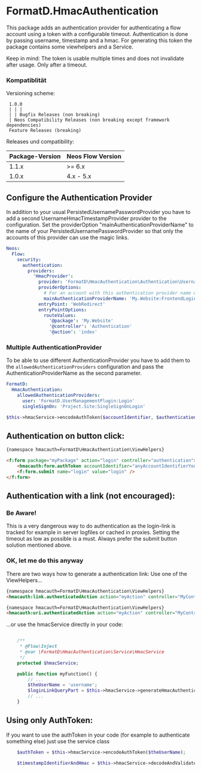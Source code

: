 
# FormatD.HmacAuthentication

This package adds an authentication provider for authenticating a flow account using a token with a configurable timeout.
Authentication is done by passing username, timestamp and a hmac. For generating this token the package contains some viewhelpers and a Service.

Keep in mind: The token is usable multiple times and does not invalidate after usage. Only after a timeout.

### Kompatiblität

Versioning scheme:

     1.0.0 
     | | |
     | | Bugfix Releases (non breaking)
     | Neos Compatibility Releases (non breaking except framework dependencies)
     Feature Releases (breaking)

Releases und compatibility:

| Package-Version | Neos Flow Version      |
|-----------------|------------------------|
| 1.1.x           | >= 6.x                 |
| 1.0.x           | 4.x - 5.x              |


## Configure the Authentication Provider

In addition to your usual PersistedUsernamePasswordProvider you have to add a second UsernameHmacTimestampProvider provider to the configuration. 
Set the providerOption "mainAuthenticationProviderName" to the name of your PersistedUsernamePasswordProvider so that only the accounts of this provider can use the magic links.

```yaml
Neos:
  Flow:
    security:
      authentication:
        providers:
          'HmacProvider':
            provider: 'FormatD\HmacAuthentication\Authentication\UsernameHmacTimestampProvider'
            providerOptions:
              # For an account with this authentication provider name will be searched:
              mainAuthenticationProviderName: 'My.Website:FrontendLoginProvider'
            entryPoint: 'WebRedirect'
            entryPointOptions:
              routeValues:
                '@package': 'My.Website'
                '@controller': 'Authentication'
                '@action': 'index'
```

### Multiple AuthenticationProvider

To be able to use different AuthenticationProvider you have to add them to the `allowedAuthenticationProviders` configuration and pass the AuthenticationProviderName as the second parameter.

```yaml
FormatD:
  HmacAuthentication:
    allowedAuthenticationProviders:
      user: 'FormatD.UserManagementPlugin:Login'
      singleSignOn: 'Project.Site:SingleSignOnLogin'
```

```php
$this->hmacService->encodeAuthToken($accountIdentifier, $authenticationProviderName);
```

## Authentication on button click:


```html
{namespace hmacauth=FormatD\HmacAuthentication\ViewHelpers}

<f:form package="myPackage" action="login" controller="authentication">
	<hmacauth:form.authToken accountIdentifier="anyAccountIdentifierYouWantToAuthenticate" />
	<f:form.submit name="login" value="login" />
</f:form>
```

## Authentication with a link (not encouraged):

### Be Aware!
This is a very dangerous way to do authentication as the login-link is tracked for example in server logfiles or cached in proxies. Setting the timeout as low as possible is a must.
Always prefer the submit button solution mentioned above.

### OK, let me do this anyway
There are two ways how to generate a authentication link: 
Use one of the ViewHelpers...

```html
{namespace hmacauth=FormatD\HmacAuthentication\ViewHelpers}
<hmacauth:link.authenticatedAction action="myAction" controller="MyController">Login to MyWebsite</f:link.authenticatedAction>
```
```html
{namespace hmacauth=FormatD\HmacAuthentication\ViewHelpers}
<hmacauth:uri.authenticatedAction action="myAction" controller="MyController" />
```
...or use the hmacService directly in your code:
```php

	/**
	 * @Flow\Inject
	 * @var \FormatD\HmacAuthentication\Service\HmacService
	 */
	protected $hmacService;

	public function myFunction() {
	    // ...
		$theUserName = 'username';
		$loginLinkQueryPart = $this->hmacService->generateHmacAuthenticationQueryStringPart($theUserName);
		// ...
	}

```

## Using only AuthToken:

If you want to use the authToken in your code (for example to authenticate something else) just use the service class

```php
	$authToken = $this->hmacService->encodeAuthToken($theUserName);
	
	$timestampIdentifierAndHmac = $this->hmacService->decodeAndValidateAuthToken($authToken);
```



